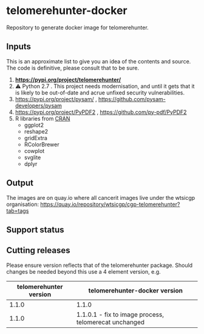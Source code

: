 # telomerehunter-docker

Repository to generate docker image for telomerehunter.

## Inputs
This is an approximate list to give you an idea of the contents and source. The code is definitive, please consult that to be sure.

1. **https://pypi.org/project/telomerehunter/**
2. :warning: Python 2.7 .  This project needs modernisation, and until it gets that it is likely to be out-of-date and acrue unfixed security vulnerabilities.
3. https://pypi.org/project/pysam/ , https://github.com/pysam-developers/pysam
4. https://pypi.org/project/PyPDF2 , https://github.com/py-pdf/PyPDF2
5. R libraries from [CRAN](http://cran.r-project.org/)
    * ggplot2
    * reshape2
    * gridExtra
    * RColorBrewer
    * cowplot
    * svglite
    * dplyr


## Output
The images are on quay.io where all cancerit images live under the wtsicgp organisation:
https://quay.io/repository/wtsicgp/cgp-telomerehunter?tab=tags

## Support status

## Cutting releases

Please ensure version reflects that of the telomerehunter package.  Should changes be needed beyond this use a 4 element
version, e.g.

| telomerehunter version | telomerehunter-docker version|
| --    | --    |
| 1.1.0 | 1.1.0 |
| 1.1.0 | 1.1.0.1 - fix to image process, telomerecat unchanged |
